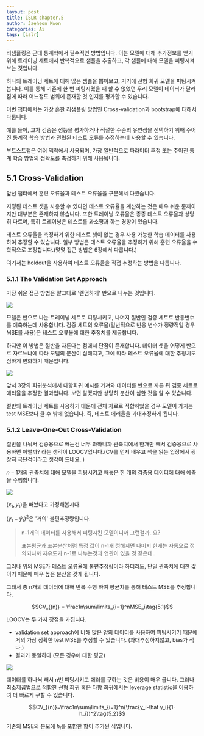 ```yaml
---
layout: post
title: ISLR chapter.5
author: Jaeheon Kwon
categories: Ai
tags: [islr]
---
```


리샘플링은 근대 통계학에서 필수적인 방법입니다. 이는 모델에 대해 추가정보를 얻기 위해 트레이닝 세트에서 반복적으로 샘플을 추출하고, 각 샘플에 대해 모델을 피팅시켜 보는 것입니다.

하나의 트레이닝 세트에 대해 많은 샘플을 뽑아보고, 거기에 선형 회귀 모델을 피팅시켜봅니다. 이를 통해 기존에 한 번 피팅시켰을 때 할 수 없었던 우리 모델이 데이터가 달라짐에 따라 어느정도 범위에 존재할 것 인지를 평가할 수 있습니다.

이번 챕터에서는 가장 흔한 리샘플링 방법인 Cross-validation과 bootstrap에 대해서 다룹니다.

예를 들어, 교차 검증은 성능을 평가하거나 적절한 수준의 유연성을 선택하기 위해 주어진 통계적 학습 방법과 관련된 테스트 오류를 추정하는데 사용할 수 있습니다.

부트스트랩은 여러 맥락에서 사용되며, 가장 일반적으로 파라미터 추정 또는 주어진 통계 학습 방법의 정확도를 측정하기 위해 사용됩니다.



## 5.1 Cross-Validation

앞선 챕터에서 훈련 오류율과 테스트 오류율을 구분해서 다뤘습니다. 

지정된 테스트 셋을 사용할 수 있다면 테스트 오류율을 계산하는 것은 매우 쉬운 문제이지만 대부분은 존재하지 않습니다. 또한 트레이닝 오류율은 종종 테스트 오류율과 상당히 다르며, 특히 트레이닝은 테스트를 과소평과 하는 경향이 있습니다.

테스트 오류율을 측정하기 위한 테스트  셋이 없는 경우 사용 가능한 학습 데이터를 사용하여 추정할 수 있습니다. 일부 방법은 테스트 오류율을 추정하기 위해 훈련 오류율을 수학적으로 조정합니다.(몇몇 접근 방법은 6장에서 다룹니다.)

여기서는 holdout을 사용하여 테스트 오류율을 직접 추정하는 방법을 다룹니다.



### 5.1.1 The Validation Set Approach

가장 쉬운 접근 방법은 말그대로 '랜덤하게' 반으로 나누는 것입니다.

<img src = "https://py-tonic.github.io/images/islr/5.1.png">

모델은 반으로 나눈 트레이닝 세트로 피팅시키고, 나머지 절반인 검증 세트로 반응변수를 예측하는데 사용합니다. 검증 세트의 오류율(일반적으로 반응 변수가 정량적일 경우 MSE를 사용)은 테스트 오류율에 대한 추정치를 제공합니다.

하지만 이 방법은 절반을 자른다는 점에서 단점이 존재합니다. 데이터 셋을 어떻게 반으로 자르느냐에 따라 모델의 분산이 심해지고, 그에 따라 테스트 오류율에 대한 추정치도 심하게 변화하기 때문입니다.

<img src = "https://py-tonic.github.io/images/islr/5.2.png">

앞서 3장의 회귀분석에서 다항회귀 예시를 가져와 데이터를 반으로 자른 뒤 검증 세트로 에러율을 추정한 결과입니다. 보면 알겠지만 상당히 분산이 심한 것을 알 수 있습니다.

절반의 트레이닝 세트를 사용하기 대문에 전체 자료로 적합하였을 경우 모델이 가지는 test MSE보다 클 수 밖에 없습니다. 즉, 테스트 에러율을 과대추정하게 됩니다.



### 5.1.2 Leave-One-Out Cross-Validation

절반을 나눠서 검증용으로 빼는건 너무 과하니까 관측치에서 한개만 빼서 검증용으로 사용하면 어떨까? 라는 생각이 LOOCV입니다.(CV를 먼저 배우고 책을 읽는 입장에서 굉장히 극단적이라고 생각이 드네요..)

$n-1$개의 관측치에 대해 모델을 피팅시키고 빼놓은 한 개의 검증용 데이터에 대해 예측을 수행합니다.

<img src = "https://py-tonic.github.io/images/islr/5.3.png">



$(x_1,y_1)$을 빼놨다고 가정해봅시다.

$(y_1-\hat y_1)^2$은 '거의' 불편추정량입니다. 

> n-1개의 데이터를 사용해서 피팅시킨 모델이니까 그런걸까..요?
>
> 표본평균과 표본분산처럼 특정 값이 n-1개 정해지면 나머지 한개는 자동으로 정의되니까 자유도가 n-1로 나누는것과 연관이 있을 것 같은데..

그러나 위의 MSE가 테스트 오류율에 불편추정량이라 하더라도, 단일 관측치에 대한 값이기 때문에 매우 높은 분산을 갖게 됩니다.

그래서 총 n개의 데이터에 대해 반복 수행 하여 평균치를 통해 테스트 MSE를 추정합니다.

$$CV_{(n)} = \frac1n\sum\limits_{i=1}^nMSE_i\tag{5.1}$$

LOOCV는 두 가지 장점을 가집니다.

- validation set approach에 비해 많은 양의 데이터를 사용하여 피팅시키기 때문에 거의 가장 정확한 test MSE를 추정할 수 있습니다. (과대추정하지않고, bias가 적다.)
- 결과가 동일하다.(모든 경우에 대한 평균)

<img src = "https://py-tonic.github.io/images/islr/5.4.png">



데이터를 하나씩 빼서 n번 피팅시키고 에러를 구하는 것은 비용이 매우 큽니다. 그러나 최소제곱법으로 적합한 선형 회귀 혹은 다항 회귀에서는 leverage statistic을 이용하여 더 빠르게 구할 수 있습니다.

$$CV_{(n)}=\frac1n\sum\limits_{i=1}^n(\frac{y_i-\hat y_i}{1-h_i})^2\tag{5.2}$$

기존의 MSE의 분모에 $h_i$를 포함한 항이 추가된 식입니다.




